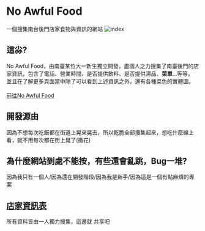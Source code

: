 # No Awful Food
一個搜集南台後門店家食物與資訊的網站
![index](http://1.bp.blogspot.com/-e4d549MEeTY/WqirnVk54gI/AAAAAAAAfCY/MFY107fwk2gBl4wbOvCZLa2tCGV400plwCK4BGAYYCw/s1600/screenshot-no-awful-food-byethost7-com-1521003274815.png)
## 這尛?
No Awful Food，由南臺某位大一新生獨立開發，盡個人之力搜集了南臺後門的店家資訊，包含了電話、營業時間、是否提供飲料、是否提供湯品、**菜單**...等等，
並且在了解更多頁面當中除了可以看到上述資訊之外，還有各種菜色的實體圖。<br><br>
<a href="http://no-awful-food.byethost7.com/">前往No Awful Food</a>
## 開發源由
因為不想每次吃飯都在街道上晃來晃去，所以乾脆全部搜集起來，想吃什麼線上看，就不用每次都在街上晃了(撒花)
## 為什麼網站到處不能按，有些還會亂跳，Bug一堆?
因為我只有一個人/因為還在開發階段/因為我是新手/因為這是一個有點麻煩的專案
## <a href="https://docs.google.com/spreadsheets/d/10KYn5ozhnZ8akLi_1zr9RKeymGKSBS7Bpkj9w9mzn6U/edit?usp=sharing">店家資訊表</a>
所有資料皆由一人獨力搜集，這邊就 共享吧

